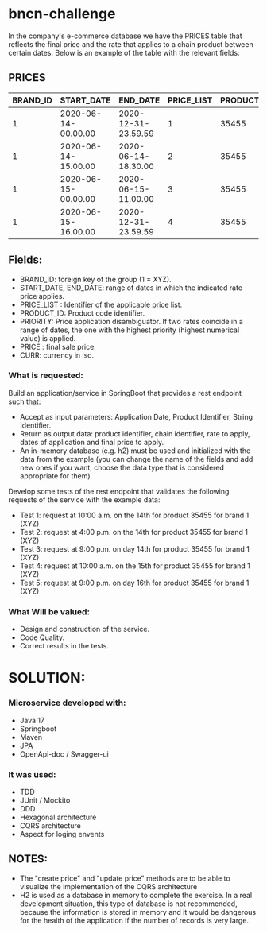 # bncn-challenge

In the company's e-commerce database we have the PRICES table that reflects the final price and the rate that applies to a chain product between certain dates. Below is an example of the table with the relevant fields:

## PRICES

| BRAND_ID | START_DATE             | END_DATE              | PRICE_LIST | PRODUCT_ID | PRIORITY | PRICE   | CURR |
|----------|------------------------|-----------------------|------------|------------|----------|---------|------|
| 1        | 2020-06-14-00.00.00    | 2020-12-31-23.59.59   | 1          | 35455      | 0        | 35.50   | EUR  |
| 1        | 2020-06-14-15.00.00    | 2020-06-14-18.30.00   | 2          | 35455      | 1        | 25.45   | EUR  |
| 1        | 2020-06-15-00.00.00    | 2020-06-15-11.00.00   | 3          | 35455      | 1        | 30.50   | EUR  |
| 1        | 2020-06-15-16.00.00    | 2020-12-31-23.59.59   | 4          | 35455      | 1        | 38.95   | EUR  |

## Fields:

- BRAND_ID: foreign key of the group (1 = XYZ). 
- START_DATE, END_DATE: range of dates in which the indicated rate price applies. 
- PRICE_LIST : Identifier of the applicable price list. 
- PRODUCT_ID: Product code identifier. 
- PRIORITY: Price application disambiguator. If two rates coincide in a range of dates, the one with the highest priority (highest numerical value) is applied. 
- PRICE : final sale price. 
- CURR: currency in iso. 


### What is requested: 

Build an application/service in SpringBoot that provides a rest endpoint such that: 

- Accept as input parameters: Application Date, Product Identifier, String Identifier. 
- Return as output data: product identifier, chain identifier, rate to apply, dates of application and final price to apply. 
- An in-memory database (e.g. h2) must be used and initialized with the data from the example (you can change the name of the fields and add new ones if you want, choose the data type that is considered appropriate for them). 


Develop some tests of the rest endpoint that validates the following requests of the service with the example data: 

- Test 1: request at 10:00 a.m. on the 14th for product 35455 for brand 1 (XYZ) 
- Test 2: request at 4:00 p.m. on the 14th for product 35455 for brand 1 (XYZ) 
- Test 3: request at 9:00 p.m. on day 14th for product 35455 for brand 1 (XYZ) 
- Test 4: request at 10:00 a.m. on the 15th for product 35455 for brand 1 (XYZ) 
- Test 5: request at 9:00 p.m. on day 16th for product 35455 for brand 1 (XYZ) 


### What Will be valued: 

- Design and construction of the service. 
- Code Quality. 
- Correct results in the tests. 

# SOLUTION:

### Microservice developed with:

- Java 17
- Springboot 
- Maven
- JPA
- OpenApi-doc / Swagger-ui

### It was used:
- TDD
- JUnit / Mockito
- DDD
- Hexagonal architecture
- CQRS architecture
- Aspect for loging envents 


## NOTES: 
- The "create price" and "update price" methods are to be able to visualize the implementation of the CQRS architecture
- H2 is used as a database in memory to complete the exercise. In a real development situation, this type of database is not recommended, because the information is stored in memory and it would be dangerous for the health of the application if the number of records is very large.
